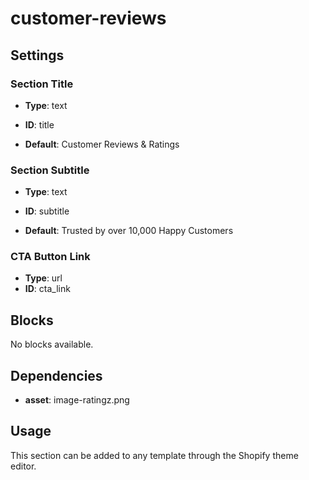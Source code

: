 # customer-reviews



## Settings


### Section Title
- **Type**: text
- **ID**: title

- **Default**: Customer Reviews & Ratings

### Section Subtitle
- **Type**: text
- **ID**: subtitle

- **Default**: Trusted by over 10,000 Happy Customers

### CTA Button Link
- **Type**: url
- **ID**: cta_link




## Blocks

No blocks available.

## Dependencies


- **asset**: image-ratingz.png


## Usage

This section can be added to any template through the Shopify theme editor.


